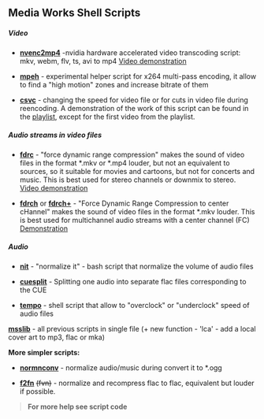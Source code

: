 ## Media Works Shell Scripts

##### Video

- [**nvenc2mp4**](nvenc2mp4) -nvidia hardware accelerated video transcoding script: mkv, webm, flv, ts, avi to mp4 [Video demonstration](http://www.youtube.com/watch?v=393S58i6VnM)

- [**mpeh**](mpeh) - experimental helper script for x264 multi-pass encoding, it allow to find a "high motion" zones and increase bitrate of them

- [**csvc**](csvc) - changing the speed for video file or for cuts in video file during reencoding. A demonstration of the work of this script can be found in the [playlist](https://www.youtube.com/playlist?list=PLCEQBF42fgWP4pWrBDskJCboBldHUo8ym), except for the first video from the playlist.

##### Audio streams in video files

- [**fdrc**](fdrc) - "force dynamic range compression" makes the sound of video files in the format *.mkv or *.mp4 louder, but not an  equivalent to sources, so it suitable for movies and cartoons, but not for concerts and music. This is best used for stereo channels or downmix to stereo. [Video demonstration](http://www.youtube.com/watch?v=PAv4LF05Bes)

- [**fdrch**](fdrch) or [**fdrch+**](fdrch+) - "Force Dynamic Range Compression to center cHannel" makes the sound of video files in the format *.mkv louder. This is best used for multichannel audio streams with a center channel (FC) [Demonstration](fdrch_demo.gif)

##### Audio

- [**nit**](nit) - "normalize it" - bash script that normalize the volume of audio files

- [**cuesplit**](cuesplit) - Splitting one audio into separate flac files corresponding to the CUE

- [**tempo**](tempo) - shell script that allow to "overclock" or "underclock" speed of audio files

[**msslib**](msslib) - all previous scripts in single file (+ new function - 'lca' - add a local cover art to mp3, flac or mka)

**More simpler scripts:**

- [**normnconv**](normnconv) - normalize audio/music during convert it to *.ogg 

- [**f2fn**](f2fn) ~~(fvn)~~ - normalize and recompress flac to flac, equivalent but louder if possible.

>**For more help see script code**
